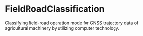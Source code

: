 # FieldRoadClassification
Classifying field-road operation mode for GNSS trajectory data of agricultural machinery by utilizing computer technology.
